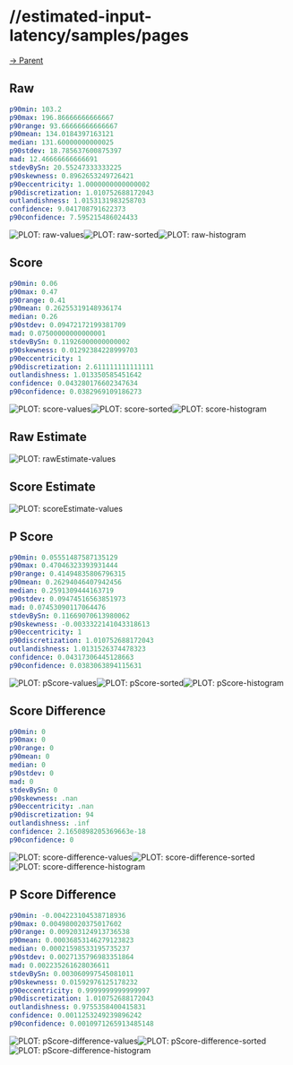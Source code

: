 
# //estimated-input-latency/samples/pages

[→ Parent](../..)


## Raw


```yaml
p90min: 103.2
p90max: 196.86666666666667
p90range: 93.66666666666667
p90mean: 134.0184397163121
median: 131.60000000000025
p90stdev: 18.785637600875397
mad: 12.46666666666691
stdevBySn: 20.55247333333225
p90skewness: 0.8962653249726421
p90eccentricity: 1.0000000000000002
p90discretization: 1.010752688172043
outlandishness: 1.0153131983258703
confidence: 9.041708791622373
p90confidence: 7.595215486024433

```

![PLOT: raw-values](./raw/values.svg)![PLOT: raw-sorted](./raw/sorted.svg)![PLOT: raw-histogram](./raw/histogram.svg)
## Score


```yaml
p90min: 0.06
p90max: 0.47
p90range: 0.41
p90mean: 0.26255319148936174
median: 0.26
p90stdev: 0.09472172199381709
mad: 0.07500000000000001
stdevBySn: 0.11926000000000002
p90skewness: 0.01292384228999703
p90eccentricity: 1
p90discretization: 2.611111111111111
outlandishness: 1.013350585451642
confidence: 0.043280176602347634
p90confidence: 0.0382969109186273

```

![PLOT: score-values](./score/values.svg)![PLOT: score-sorted](./score/sorted.svg)![PLOT: score-histogram](./score/histogram.svg)
## Raw Estimate

![PLOT: rawEstimate-values](./rawEstimate/values.svg)
## Score Estimate

![PLOT: scoreEstimate-values](./scoreEstimate/values.svg)
## P Score


```yaml
p90min: 0.05551487587135129
p90max: 0.47046323393931444
p90range: 0.41494835806796315
p90mean: 0.26294046407942456
median: 0.2591309444163719
p90stdev: 0.09474516563851973
mad: 0.07453090117064476
stdevBySn: 0.11669070613980062
p90skewness: -0.0033322141043318613
p90eccentricity: 1
p90discretization: 1.010752688172043
outlandishness: 1.0131526374478323
confidence: 0.04317306445128663
p90confidence: 0.0383063894115631

```

![PLOT: pScore-values](./pScore/values.svg)![PLOT: pScore-sorted](./pScore/sorted.svg)![PLOT: pScore-histogram](./pScore/histogram.svg)
## Score Difference


```yaml
p90min: 0
p90max: 0
p90range: 0
p90mean: 0
median: 0
p90stdev: 0
mad: 0
stdevBySn: 0
p90skewness: .nan
p90eccentricity: .nan
p90discretization: 94
outlandishness: .inf
confidence: 2.1650898205369663e-18
p90confidence: 0

```

![PLOT: score-difference-values](./score-difference/values.svg)![PLOT: score-difference-sorted](./score-difference/sorted.svg)![PLOT: score-difference-histogram](./score-difference/histogram.svg)
## P Score Difference


```yaml
p90min: -0.004223104538718936
p90max: 0.004980020375017602
p90range: 0.009203124913736538
p90mean: 0.00036853146279123823
median: 0.00021598533195735237
p90stdev: 0.0027135796983351864
mad: 0.002235261628036611
stdevBySn: 0.003060997545081011
p90skewness: 0.01592976125178232
p90eccentricity: 0.9999999999999997
p90discretization: 1.010752688172043
outlandishness: 0.9755358400415831
confidence: 0.0011253249239896242
p90confidence: 0.0010971265913485148

```

![PLOT: pScore-difference-values](./pScore-difference/values.svg)![PLOT: pScore-difference-sorted](./pScore-difference/sorted.svg)![PLOT: pScore-difference-histogram](./pScore-difference/histogram.svg)